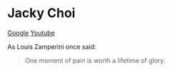 # Jacky Choi
[Google](https://www.google.com/)
[Youtube](https://www.youtube.com/)





















As Louis Zamperini once said:

>One moment of pain is worth a lifetime of glory.
